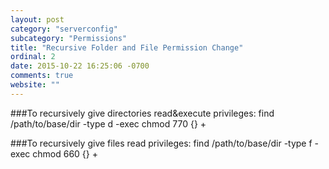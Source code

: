 ```yaml
---
layout: post
category: "serverconfig"
subcategory: "Permissions"
title: "Recursive Folder and File Permission Change"
ordinal: 2
date: 2015-10-22 16:25:06 -0700
comments: true
website: ""
---
```

<!--break-->

###To recursively give directories read&execute privileges:
    find /path/to/base/dir -type d -exec chmod 770 {} +

###To recursively give files read privileges:
    find /path/to/base/dir -type f -exec chmod 660 {} +
